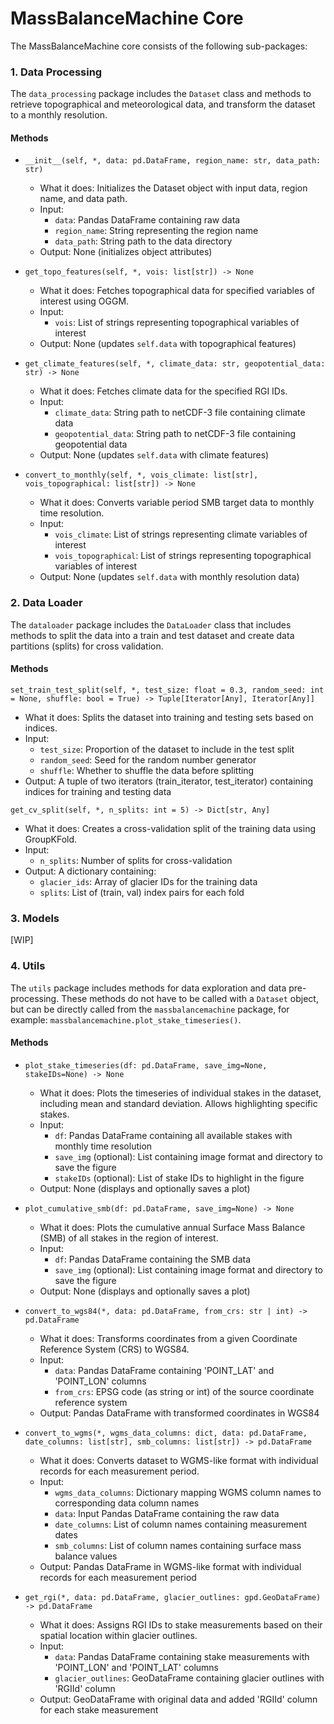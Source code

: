 # MassBalanceMachine Core

The MassBalanceMachine core consists of the following sub-packages:

### 1. Data Processing

The `data_processing` package includes the `Dataset` class and methods to retrieve topographical and meteorological data, and transform the dataset to a monthly resolution.

#### Methods

* `__init__(self, *, data: pd.DataFrame, region_name: str, data_path: str)`

  * What it does: Initializes the Dataset object with input data, region name, and data path.
  * Input:
    * `data`: Pandas DataFrame containing raw data
    * `region_name`: String representing the region name
    * `data_path`: String path to the data directory
  * Output: None (initializes object attributes)
* `get_topo_features(self, *, vois: list[str]) -> None`

  * What it does: Fetches topographical data for specified variables of interest using OGGM.
  * Input:
    * `vois`: List of strings representing topographical variables of interest
  * Output: None (updates `self.data` with topographical features)
* `get_climate_features(self, *, climate_data: str, geopotential_data: str) -> None`

  * What it does: Fetches climate data for the specified RGI IDs.
  * Input:
    * `climate_data`: String path to netCDF-3 file containing climate data
    * `geopotential_data`: String path to netCDF-3 file containing geopotential data
  * Output: None (updates `self.data` with climate features)
* `convert_to_monthly(self, *, vois_climate: list[str], vois_topographical: list[str]) -> None`

  * What it does: Converts variable period SMB target data to monthly time resolution.
  * Input:
    * `vois_climate`: List of strings representing climate variables of interest
    * `vois_topographical`: List of strings representing topographical variables of interest
  * Output: None (updates `self.data` with monthly resolution data)

### 2. Data Loader

The `dataloader` package includes the `DataLoader` class that includes methods to split the data into a train and test dataset and create data partitions (splits) for cross validation.

#### Methods

`set_train_test_split(self, *, test_size: float = 0.3, random_seed: int = None, shuffle: bool = True) -> Tuple[Iterator[Any], Iterator[Any]]`

* What it does: Splits the dataset into training and testing sets based on indices.
* Input:
  * `test_size`: Proportion of the dataset to include in the test split
  * `random_seed`: Seed for the random number generator
  * `shuffle`: Whether to shuffle the data before splitting
* Output: A tuple of two iterators (train_iterator, test_iterator) containing indices for training and testing data

`get_cv_split(self, *, n_splits: int = 5) -> Dict[str, Any]`

* What it does: Creates a cross-validation split of the training data using GroupKFold.
* Input:
  * `n_splits`: Number of splits for cross-validation
* Output: A dictionary containing:
  * `glacier_ids`: Array of glacier IDs for the training data
  * `splits`: List of (train, val) index pairs for each fold

### 3. Models

[WIP]

### 4. Utils

The `utils` package includes methods for data exploration and data pre-processing. These methods do not have to be called with a `Dataset` object, but can be directly called from the `massbalancemachine` package, for example: `massbalancemachine.plot_stake_timeseries()`.

#### Methods

* `plot_stake_timeseries(df: pd.DataFrame, save_img=None, stakeIDs=None) -> None`

  * What it does: Plots the timeseries of individual stakes in the dataset, including mean and standard deviation. Allows highlighting specific stakes.
  * Input:
    * `df`: Pandas DataFrame containing all available stakes with monthly time resolution
    * `save_img` (optional): List containing image format and directory to save the figure
    * `stakeIDs` (optional): List of stake IDs to highlight in the figure
  * Output: None (displays and optionally saves a plot)
* `plot_cumulative_smb(df: pd.DataFrame, save_img=None) -> None`

  * What it does: Plots the cumulative annual Surface Mass Balance (SMB) of all stakes in the region of interest.
  * Input:
    * `df`: Pandas DataFrame containing the SMB data
    * `save_img` (optional): List containing image format and directory to save the figure
  * Output: None (displays and optionally saves a plot)
* `convert_to_wgs84(*, data: pd.DataFrame, from_crs: str | int) -> pd.DataFrame`

  * What it does: Transforms coordinates from a given Coordinate Reference System (CRS) to WGS84.
  * Input:
    * `data`: Pandas DataFrame containing 'POINT\_LAT' and 'POINT\_LON' columns
    * `from_crs`: EPSG code (as string or int) of the source coordinate reference system
  * Output: Pandas DataFrame with transformed coordinates in WGS84
* `convert_to_wgms(*, wgms_data_columns: dict, data: pd.DataFrame, date_columns: list[str], smb_columns: list[str]) -> pd.DataFrame`

  * What it does: Converts dataset to WGMS-like format with individual records for each measurement period.
  * Input:
    * `wgms_data_columns`: Dictionary mapping WGMS column names to corresponding data column names
    * `data`: Input Pandas DataFrame containing the raw data
    * `date_columns`: List of column names containing measurement dates
    * `smb_columns`: List of column names containing surface mass balance values
  * Output: Pandas DataFrame in WGMS-like format with individual records for each measurement period
* `get_rgi(*, data: pd.DataFrame, glacier_outlines: gpd.GeoDataFrame) -> pd.DataFrame`

  * What it does: Assigns RGI IDs to stake measurements based on their spatial location within glacier outlines.
  * Input:
    * `data`: Pandas DataFrame containing stake measurements with 'POINT\_LON' and 'POINT\_LAT' columns
    * `glacier_outlines`: GeoDataFrame containing glacier outlines with 'RGIId' column
  * Output: GeoDataFrame with original data and added 'RGIId' column for each stake measurement

